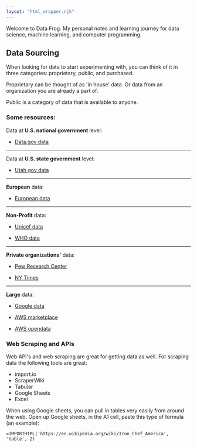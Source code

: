 ```yaml
---
layout: "html_wrapper.njk"
---
```


Welcome to Data Frog. My personal notes and learning journey for data science, machine learning, and computer programming.

## Data Sourcing

When looking for data to start experimenting with, you can think of it in three categories: proprietary, public, and purchased.

Proprietary can be thought of as 'in house' data. Or data from an organization you are already a part of.

Public is a category of data that is available to anyone. 

### Some resources:

Data at **U.S. national government** level:

- [Data.gov data](https://data.gov/)

***

Data at **U.S. state government** level:

- [Utah gov data](https://opendata.utah.gov/)

***

**European** data:

- [European data](https://data.europa.eu/en)

***

**Non-Profit** data:

- [Unicef data](https://data.unicef.org/)

- [WHO data](https://www.who.int/data/)

***

**Private organizations'** data:

- [Pew Research Center](https://www.pewresearch.org/)

- [NY Times](https://developer.nytimes.com/)

***

**Large** data:

- [Google data](https://www.google.com/publicdata/directory#!)

- [AWS marketplace](https://aws.amazon.com/marketplace/search/results?trk=868d8747-614e-4d4d-9fb6-fd5ac02947a8&sc_channel=el&FULFILLMENT_OPTION_TYPE=DATA_EXCHANGE&CONTRACT_TYPE=OPEN_DATA_LICENSES&filters=FULFILLMENT_OPTION_TYPE%2CCONTRACT_TYPE)

- [AWS opendata](https://registry.opendata.aws/)

### Web Scraping and APIs

Web API's and web scraping are great for getting data as well. For scraping data the following tools are great:

- import.io
- ScraperWiki
- Tabular
- Google Sheets
- Excel

When using Google sheets, you can pull in tables very easily from around the web. Open up Google sheets, in the A1 cell, paste this type of formula (an example):

`=IMPORTHTML('https://en.wikipedia.org/wiki/Iron_Chef_America', 'table', 2)`
